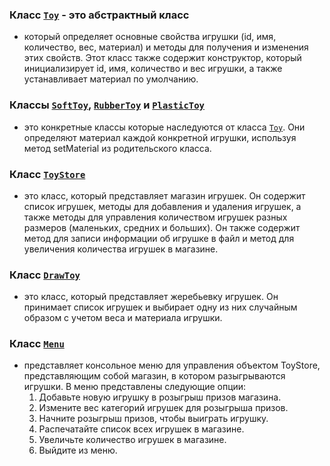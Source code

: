 ### Класс [`Toy`](https://github.com/vladborisenko95/Toy_Store/blob/master/Toy.java) - это абстрактный класс
- который определяет основные свойства игрушки (id, имя, количество, вес, материал) и методы для получения и изменения этих свойств. Этот класс также содержит конструктор, который инициализирует id, имя, количество и вес игрушки, а также устанавливает материал по умолчанию.

### Классы [`SoftToy`](https://github.com/vladborisenko95/Toy_Store/blob/master/SoftToy.java), [`RubberToy`](https://github.com/vladborisenko95/Toy_Store/blob/master/RubberToy.java) и [`PlasticToy`](https://github.com/vladborisenko95/Toy_Store/blob/master/PlasticToy.java)
- это конкретные классы которые наследуются от класса [`Toy`](https://github.com/vladborisenko95/Toy_Store/blob/master/Toy.java). Они определяют материал каждой конкретной игрушки, используя метод setMaterial из родительского класса.

### Класс [`ToyStore`](https://github.com/vladborisenko95/Toy_Store/blob/master/ToyStore.java)
- это класс, который представляет магазин игрушек. Он содержит список игрушек, методы для добавления и удаления игрушек, а также методы для управления количеством игрушек разных размеров (маленьких, средних и больших). Он также содержит метод для записи информации об игрушке в файл и метод для увеличения количества игрушек в магазине.

### Класс [`DrawToy`](https://github.com/vladborisenko95/Toy_Store/blob/master/DrawToy.java)
- это класс, который представляет жеребьевку игрушек. Он принимает список игрушек и выбирает одну из них случайным образом с учетом веса и материала игрушки.
### Класс [`Menu`](https://github.com/vladborisenko95/Toy_Store/blob/master/Menu.java)
- представляет консольное меню для управления объектом ToyStore, представляющим собой магазин, в котором разыгрываются игрушки. В меню представлены следующие опции:
    1. Добавьте новую игрушку в розыгрыш призов магазина.
    2. Измените вес категорий игрушек для розыгрыша призов.
    3. Начните розыгрыш призов, чтобы выиграть игрушку.
    4. Распечатайте список всех игрушек в магазине.
    5. Увеличьте количество игрушек в магазине.
    6. Выйдите из меню.